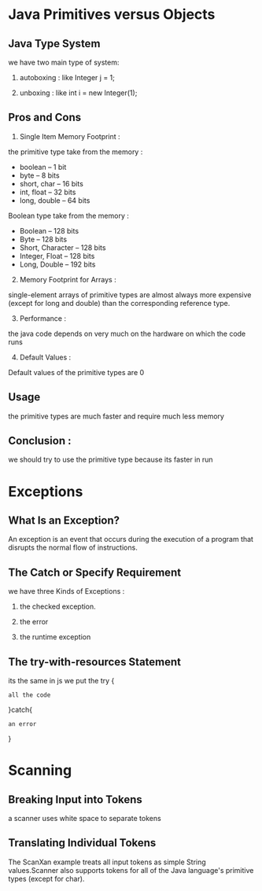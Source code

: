 # Java Primitives versus Objects

## Java Type System

we have two main type of system: 

1. autoboxing : like  Integer j = 1; 

2. unboxing : like int i = new Integer(1);

## Pros and Cons

1. Single Item Memory Footprint : 

 the primitive type take from the memory : 

* boolean – 1 bit
* byte – 8 bits
* short, char – 16 bits
* int, float – 32 bits
* long, double – 64 bits

Boolean type take from the memory : 

* Boolean – 128 bits
* Byte – 128 bits
* Short, Character – 128 bits
* Integer, Float – 128 bits
* Long, Double – 192 bits


2. Memory Footprint for Arrays : 


single-element arrays of primitive types are almost always more expensive (except for long and double) than the corresponding reference type.

3. Performance : 

the java code depends on very much on the hardware on which the code runs 

4. Default Values : 

Default values of the primitive types are 0 

##  Usage 

the primitive types are much faster and require much less memory

## Conclusion : 

we should try to use the primitive type because its faster in run

# Exceptions

## What Is an Exception?

An exception is an event that occurs during the execution of a program that disrupts the normal flow of instructions.

## The Catch or Specify Requirement 

we have three Kinds of Exceptions : 

1. the checked exception.

2. the error 

3. the runtime exception


## The try-with-resources Statement 

its the same in js we put the try {

    all the code

}catch{


    an error

}

# Scanning

## Breaking Input into Tokens

a scanner uses white space to separate tokens

## Translating Individual Tokens

The ScanXan example treats all input tokens as simple String values.Scanner also supports tokens for all of the Java language's primitive types (except for char).









